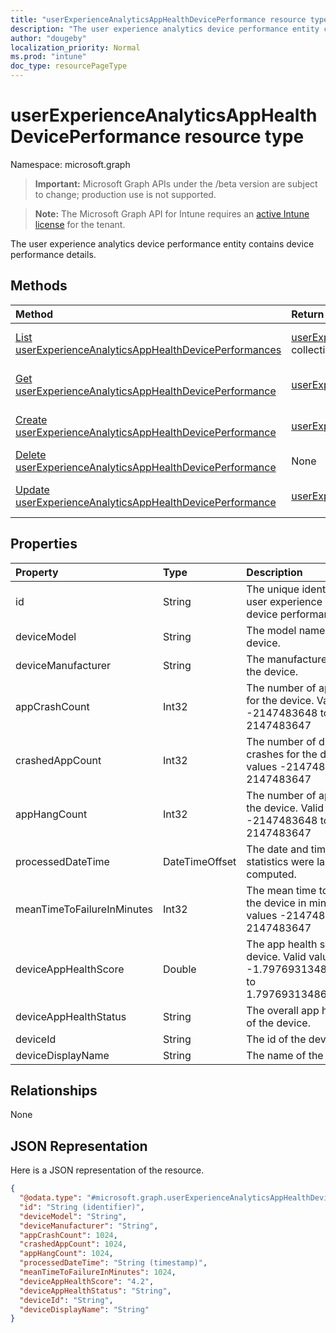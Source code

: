 ```yaml
---
title: "userExperienceAnalyticsAppHealthDevicePerformance resource type"
description: "The user experience analytics device performance entity contains device performance details."
author: "dougeby"
localization_priority: Normal
ms.prod: "intune"
doc_type: resourcePageType
---
```


# userExperienceAnalyticsAppHealthDevicePerformance resource type

Namespace: microsoft.graph

> **Important:** Microsoft Graph APIs under the /beta version are subject to change; production use is not supported.

> **Note:** The Microsoft Graph API for Intune requires an [active Intune license](https://go.microsoft.com/fwlink/?linkid=839381) for the tenant.

The user experience analytics device performance entity contains device performance details.

## Methods
|Method|Return Type|Description|
|:---|:---|:---|
|[List userExperienceAnalyticsAppHealthDevicePerformances](../api/intune-devices-userexperienceanalyticsapphealthdeviceperformance-list.md)|[userExperienceAnalyticsAppHealthDevicePerformance](../resources/intune-devices-userexperienceanalyticsapphealthdeviceperformance.md) collection|List properties and relationships of the [userExperienceAnalyticsAppHealthDevicePerformance](../resources/intune-devices-userexperienceanalyticsapphealthdeviceperformance.md) objects.|
|[Get userExperienceAnalyticsAppHealthDevicePerformance](../api/intune-devices-userexperienceanalyticsapphealthdeviceperformance-get.md)|[userExperienceAnalyticsAppHealthDevicePerformance](../resources/intune-devices-userexperienceanalyticsapphealthdeviceperformance.md)|Read properties and relationships of the [userExperienceAnalyticsAppHealthDevicePerformance](../resources/intune-devices-userexperienceanalyticsapphealthdeviceperformance.md) object.|
|[Create userExperienceAnalyticsAppHealthDevicePerformance](../api/intune-devices-userexperienceanalyticsapphealthdeviceperformance-create.md)|[userExperienceAnalyticsAppHealthDevicePerformance](../resources/intune-devices-userexperienceanalyticsapphealthdeviceperformance.md)|Create a new [userExperienceAnalyticsAppHealthDevicePerformance](../resources/intune-devices-userexperienceanalyticsapphealthdeviceperformance.md) object.|
|[Delete userExperienceAnalyticsAppHealthDevicePerformance](../api/intune-devices-userexperienceanalyticsapphealthdeviceperformance-delete.md)|None|Deletes a [userExperienceAnalyticsAppHealthDevicePerformance](../resources/intune-devices-userexperienceanalyticsapphealthdeviceperformance.md).|
|[Update userExperienceAnalyticsAppHealthDevicePerformance](../api/intune-devices-userexperienceanalyticsapphealthdeviceperformance-update.md)|[userExperienceAnalyticsAppHealthDevicePerformance](../resources/intune-devices-userexperienceanalyticsapphealthdeviceperformance.md)|Update the properties of a [userExperienceAnalyticsAppHealthDevicePerformance](../resources/intune-devices-userexperienceanalyticsapphealthdeviceperformance.md) object.|

## Properties
|Property|Type|Description|
|:---|:---|:---|
|id|String|The unique identifier of the user experience analytics device performance object.|
|deviceModel|String|The model name of the device.|
|deviceManufacturer|String|The manufacturer name of the device.|
|appCrashCount|Int32|The number of app crashes for the device. Valid values -2147483648 to 2147483647|
|crashedAppCount|Int32|The number of distinct app crashes for the device. Valid values -2147483648 to 2147483647|
|appHangCount|Int32|The number of app hangs for the device. Valid values -2147483648 to 2147483647|
|processedDateTime|DateTimeOffset|The date and time when the statistics were last computed.|
|meanTimeToFailureInMinutes|Int32|The mean time to failure for the device in minutes. Valid values -2147483648 to 2147483647|
|deviceAppHealthScore|Double|The app health score of the device. Valid values -1.79769313486232E+308 to 1.79769313486232E+308|
|deviceAppHealthStatus|String|The overall app health status of the device.|
|deviceId|String|The id of the device.|
|deviceDisplayName|String|The name of the device.|

## Relationships
None

## JSON Representation
Here is a JSON representation of the resource.
<!-- {
  "blockType": "resource",
  "keyProperty": "id",
  "@odata.type": "microsoft.graph.userExperienceAnalyticsAppHealthDevicePerformance"
}
-->
``` json
{
  "@odata.type": "#microsoft.graph.userExperienceAnalyticsAppHealthDevicePerformance",
  "id": "String (identifier)",
  "deviceModel": "String",
  "deviceManufacturer": "String",
  "appCrashCount": 1024,
  "crashedAppCount": 1024,
  "appHangCount": 1024,
  "processedDateTime": "String (timestamp)",
  "meanTimeToFailureInMinutes": 1024,
  "deviceAppHealthScore": "4.2",
  "deviceAppHealthStatus": "String",
  "deviceId": "String",
  "deviceDisplayName": "String"
}
```



